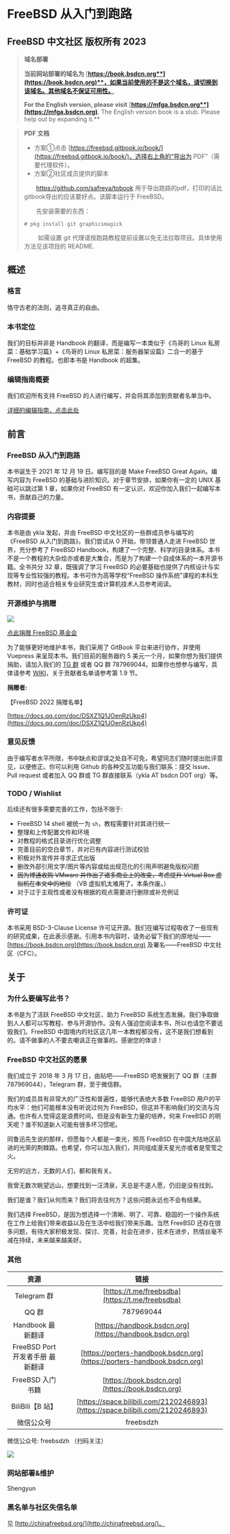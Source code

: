 # FreeBSD 从入门到跑路

## FreeBSD 中文社区 版权所有 2023

> **域名部署**
>
> **当前网站部署的域名为** [**https://book.bsdcn.org**](https://book.bsdcn.org)**，如果当前使用的不是这个域名，请切换到该域名。其他域名不保证可用性。**
>
> **For the English version, please visit** [**https://mfga.bsdcn.org**](https://mfga.bsdcn.org)**. The English version book is a stub. Please help out by expanding it.**

> **PDF 文档**
>
> - 方案①点击 [https://freebsd.gitbook.io/book/](https://freebsd.gitbook.io/book/)，选择右上角的“导出为 PDF”（需要代理软件）。
> - 方案②社区成员提供的脚本
>   
> 　　https://github.com/safreya/tobook 用于导出跑路的pdf，打印的话比gitbook导出的应该要好点。该脚本运行于 FreeBSD。
> 
> 　　先安装需要的东西：
> ```
> # pkg install git graphicsmagick
> ```
>　　 如需设置 git 代理请按跑路教程提前设置以免无法拉取项目。具体使用方法见该项目的 README.

## 概述

### 格言

恪守古老的法则，追寻真正的自由。

### 本书定位

我们的目标并非是 Handbook 的翻译，而是编写一本类似于《鸟哥的 Linux 私房菜：基础学习篇》+《鸟哥的 Linux 私房菜：服务器架设篇》二合一的基于 FreeBSD 的教程。也即本书是 Handbook 的超集。

### 编辑指南概要

我们欢迎所有支持 FreeBSD 的人进行编写，并会将其添加到贡献者名单当中。

[详细的编辑指南，点击此处](https://github.com/FreeBSD-Ask/FreeBSD-Ask/wiki)

## 前言

### FreeBSD 从入门到跑路

本书诞生于 2021 年 12 月 19 日。编写目的是 Make FreeBSD Great Again。编写内容为 FreeBSD 的基础与进阶知识。对于章节安排，如果你有一定的 UNIX 基础可以跳过第 1 章，如果你对 FreeBSD 有一定认识，欢迎你加入我们一起编写本书，贡献自己的力量。

### 内容提要

本书是由 ykla 发起，并由 FreeBSD 中文社区的一些群成员参与编写的《FreeBSD 从入门到跑路》。我们尝试从 0 开始，带领普通人走进 FreeBSD 世界，充分参考了 FreeBSD Handbook，构建了一个完整、科学的目录体系。本书不是一个教程的大杂烩亦或者是大集合，而是为了构建一个自成体系的一本开源书籍。全书共分 32 章，既强调了学习 FreeBSD 的必要基础也提供了内核设计与实现等专业性较强的教程。本书可作为高等学校“FreeBSD 操作系统”课程的本科生教材，同时也适合相关专业研究生或计算机技术人员参考阅读。

### 开源维护与捐赠

![](./.gitbook/assets/proud_donor.gif)

[点此捐赠 FreeBSD 基金会](https://freebsdfoundation.org/donate)

为了能够更好地维护本书，我们采用了 GitBook 平台来进行协作，并使用 Vuepress 来呈现本书。我们目前的服务器约 5 美元一个月，如果你想为我们提供捐助，请加入我们的 [TG 群](https://t.me/freebsdba) 或者 QQ 群 787969044。如果你也想参与编写，具体请参考 [WIKI](https://github.com/FreeBSD-Ask/FreeBSD-Ask/wiki/%E3%80%8AFreeBSD-%E4%BB%8E%E5%85%A5%E9%97%A8%E5%88%B0%E8%B7%91%E8%B7%AF%E3%80%8B%E7%BC%96%E8%BE%91%E6%8C%87%E5%8D%97)，关于贡献者名单请参考第 1.9 节。

**捐赠者:**

【FreeBSD 2022 捐赠名单】

[https://docs.qq.com/doc/DSXZ1Q1JOenRzUkp4](https://docs.qq.com/doc/DSXZ1Q1JOenRzUkp4)

### 意见反馈

由于编写者水平所限，书中缺点和谬误之处自不可免，希望同志们随时提出批评意见，以便修正。你可以利用 Github 的各种交互功能与我们联系：提交 Issue、Pull request 或者加入 QQ 群或 TG 群直接联系（ykla AT bsdcn DOT org）等。

### TODO / Wishlist

后续还有很多需要完善的工作，包括不限于:

- FreeBSD 14 shell 被统一为 `sh`，教程需要针对其进行统一
- 整理和上传配置文件和环境
- 对教程的格式目录进行优化调整
- 完善目前的空白章节，并对已有内容进行测试校验
- 积极对外宣传并寻求正式出版
- 删改外部引用文字/图片等内容或给出规范化的引用声明避免版权问题
- ~~因为博通收购 VMware 并作出了诸多商业上的改变，考虑提升 Virtual Box 虚拟机在本文中的地位~~ （VB 虚拟机太难用了，本条作废。）
- 对于过于主观性或者没有根据的观点需要进行删除或补充例证

### 许可证

本书采用 BSD-3-Clause License 许可证开源。我们在编写过程吸收了一些现有的研究成果，在此表示感谢。引用本书内容时，请务必留下我们的原地址——[https://book.bsdcn.org](https://book.bsdcn.org) 及署名——FreeBSD 中文社区（CFC）。

## 关于

### 为什么要编写此书？

本书是为了活跃 FreeBSD 中文社区、助力 FreeBSD 系统生态发展。我们争取做到人人都可以写教程、参与开源协作。没有人强迫您阅读本书，所以也请您不要诋毁我们。FreeBSD 中国境内的社区这几年一本教程都没有，这不是我们想看到的。请不做事的人不要去嘲讽正在做事的。感谢您的体谅！

### FreeBSD 中文社区的愿景

我们成立于 2018 年 3 月 17 日，由贴吧——FreeBSD 吧发展到了 QQ 群（主群 787969044），Telegram 群，至于微信群。

我们的成员具有非常大的广泛性和普遍性，能够代表绝大多数 FreeBSD 用户的平均水平：他们可能根本没有听说过何为 FreeBSD，但这并不影响我们的交流与沟通。也许有人觉得这是浪费时间，但是没有新生力量的培养，何来 FreeBSD 的明天呢？谁不知道新人可能有很多坏习惯呢。

同鲁迅先生说的那样，但愿每个人都是一束光，照亮 FreeBSD 在中国大陆地区前进的光荣的荆棘路。也希望，你可以加入我们，共同组成漫天星光亦或者是莹莹之火。

无穷的远方，无数的人们，都和我有关。

我曾无数次眺望远山，想要找到一汪清泉，天总是不遂人愿，仍旧是没有找到。

我们是谁？我们从何而来？我们将去往何方？这些问题永远也不会有结果。

我们选择 FreeBSD，是因为想选择一个清晰、明了、可靠、稳固的一个操作系统在工作上给我们带来收益以及在生活中给我们带来乐趣。当然 FreeBSD 还存在很多问题，有待大家积极发现、探讨、完善，社会在进步，技术在进步，热情丝毫不减在持续，未来越来越美好。

### 其他

|               资源               |                                      链接                                      |
| :------------------------------: | :----------------------------------------------------------------------------: |
|           Telegram 群            |                [https://t.me/freebsdba](https://t.me/freebsdba)                |
|              QQ 群               |                                   787969044                                    |
|        Handbook 最新翻译         |            [https://handbook.bsdcn.org](https://handbook.bsdcn.org)            |
| FreeBSD Port 开发者手册 最新翻译 |    [https://porters-handbook.bsdcn.org](https://porters-handbook.bsdcn.org)    |
|         FreeBSD 入门书籍         |                [https://book.bsdcn.org](https://book.bsdcn.org)                |
|         BiliBili【B 站】         | [https://space.bilibili.com/2120246893](https://space.bilibili.com/2120246893) |
|            微信公众号            |                                   freebsdzh                                    |

微信公众号: freebsdzh （扫码关注）

![](./.gitbook/assets/qrcode_for_gh_3b263cc9b20b_258.jpg)

### 网站部署&维护

Shengyun

### 黑名单与社区失信名单

见 [http://chinafreebsd.org/](http://chinafreebsd.org/)。
